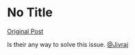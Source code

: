 # No Title

[Original Post](https://discourse.onlinedegree.iitm.ac.in/t/169029/109)

<p>Is their any way to solve this issue. <a class="mention" href="/u/jivraj">@Jivraj</a></p>